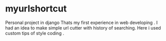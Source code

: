 # myurlshortcut
Personal project in django
Thats my first experience in web developing . I had an idea to make simple url cutter with history of searching.
Here i used custom tips of style coding .
